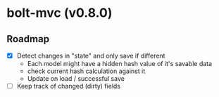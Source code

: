 # bolt-mvc (v0.8.0)

## Roadmap

- [x] Detect changes in "state" and only save if different
    - Each model might have a hidden hash value of it's savable data
    - check current hash calculation against it
    - Update on load / successful save
- [ ] Keep track of changed (dirty) fields
